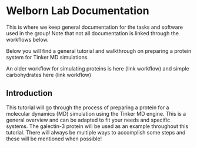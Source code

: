 # Welborn Lab Documentation

This is where we keep general documentation for the tasks and software used in the group! Note that not all documentation is linked through the workflows below.


Below you will find a general tutorial and walkthrough on preparing a protein system for Tinker MD simulations.

An older workflow for simulating proteins is here (link workflow) and simple carbohydrates here (link workflow)



## Introduction
This tutorial will go through the process of preparing a protein for a molecular dynamics (MD) simulation using the Tinker MD engine. This is a general overview and can be adapted to fit your needs and specific systems. The galectin-3 protein will be used as an example throughout this tutorial. There will always be multiple ways to accomplish some steps and these will be mentioned when possible! 

 







